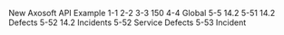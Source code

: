 New Axosoft API Example
1-1
2-2
3-3 150
4-4 Global
5-5 14.2
5-51 14.2 Defects
5-52 14.2 Incidents
5-52 Service Defects
5-53 Incident
